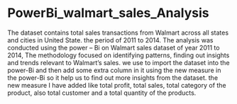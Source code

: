 # PowerBi_walmart_sales_Analysis

The dataset contains total sales transactions from Walmart across all states and cities in United State. the period of 2011 to 2014.
The analysis was conducted using the power – Bi on Walmart sales dataset of year 2011 to 2014, The methodology focused on identifying patterns, finding out insights and trends relevant to Walmart’s sales. we use to import the dataset into the power-Bi and then add some extra column in it using the new measure in the power-Bi so it help us to find out more insights from the dataset. the new measure I have added like total profit, total sales, total category of the product, also total customer and a total quantity of the products.
